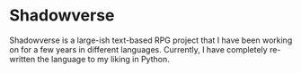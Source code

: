 # Shadowverse
Shadowverse is a large-ish text-based RPG project that I have been working on for a few years in different languages. Currently, I have completely re-written the language to my liking in Python.
